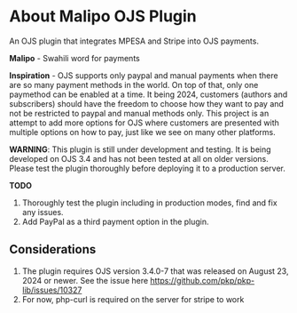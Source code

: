 # About Malipo OJS Plugin
An OJS plugin that integrates MPESA and Stripe into OJS payments.

**Malipo** - Swahili word for payments

**Inspiration** - OJS supports only paypal and manual payments when there are so many
payment methods in the world. On top of that, only one paymethod can be enabled at a time.
It being 2024, customers (authors and subscribers) should have the freedom to choose how they want to pay
and not be restricted to paypal and manual methods only. This project is an attempt to add more
options for OJS where customers are presented with multiple options on how to pay, just like we see
on many other platforms.

**WARNING**: This plugin is still under development and testing. 
It is being developed on OJS 3.4 and has not been tested at all on
older versions. Please test the plugin thoroughly before deploying it to a production server.

**TODO**
1. Thoroughly test the plugin including in production modes, find and fix any issues.
2. Add PayPal as a third payment option in the plugin.

## Considerations
1. The plugin requires OJS version 3.4.0-7 that was released on August 23, 2024 or newer. See the issue here https://github.com/pkp/pkp-lib/issues/10327
2. For now, php-curl is required on the server for stripe to work

